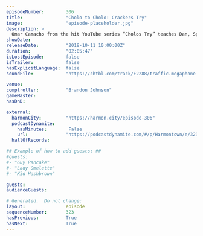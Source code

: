 ```yaml
---
episodeNumber:        306
title:                "Cholo to Cholo: Crackers Try"
image:                "episode-placeholder.jpg"
description: >
  Omar Camacho from the hit YouTube series “Cholos Try” teaches Dan, Spencer and Brandon what it means to be a Cholo. Featuring Dan Harmon, Brandon Johnson, Spencer Crittenden, and Omar Camacho.
showDate:             
releaseDate:          "2018-10-11 10:00:00Z"
duration:             "02:05:47"
isLostEpisode:        false
isTrailer:            false
hasExplicitLanguage:  false
soundFile:            "https://chtbl.com/track/E2288/traffic.megaphone.fm/STA4556556911.mp3?updated=1596579878"

venue:                
comptroller:          "Brandon Johnson"
gameMaster:           
hasDnD:               

external:
  harmonCity:         "https://harmon.city/episode-306"
  podcastDynamite:
    hasMinutes:        False
    url:              "https://podcastdynamite.com/#/p/Harmontown/e/323/306"
  hallOfRecords:      

## Example of how to add guests: ##
#guests:
#- "Guy Pancake"
#- "Lady Omelette"
#- "Kid Hashbrown"

guests:
audienceGuests:

# Generated.  Do not change:
layout:               episode
sequenceNumber:       323
hasPrevious:          True
hasNext:              True
---
```


<!-- The episode description will be rendered here -->
<!-- Add your content below here -->

